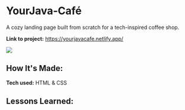 
# YourJava-Café
A cozy landing page built from scratch for a tech-inspired coffee shop.

**Link to project:** https://yourjavacafe.netlify.app/


![](https://github.com/derekdevs4days/yourjava-cafe/yourjava-cafe/blob/main/yourjava.gif)

## How It's Made:

**Tech used:** HTML & CSS


## Lessons Learned:


